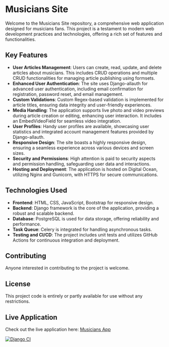 # Musicians Site

Welcome to the Musicians Site repository, a comprehensive web application designed for musicians fans. This project is a testament to modern web development practices and technologies, offering a rich set of features and functionalities.

## Key Features

- **User Articles Management**: Users can create, read, update, and delete articles about musicians. This includes CRUD operations and multiple CRUD functionalities for managing article publishing using formsets.
- **Enhanced User Authentication**: The site uses Django-allauth for advanced user authentication, including email confirmation for registration, password reset, and email management.
- **Custom Validations**: Custom Regex-based validation is implemented for article titles, ensuring data integrity and user-friendly experiences.
- **Media Handling**: The application supports live photo and video previews during article creation or editing, enhancing user interaction. It includes an EmbedVideoField for seamless video integration.
- **User Profiles**: Handy user profiles are available, showcasing user statistics and integrated account management features provided by Django-allauth.
- **Responsive Design**: The site boasts a highly responsive design, ensuring a seamless experience across various devices and screen sizes.
- **Security and Permissions**: High attention is paid to security aspects and permission handling, safeguarding user data and interactions.
- **Hosting and Deployment**: The application is hosted on Digital Ocean, utilizing Nginx and Gunicorn, with HTTPS for secure communications.

## Technologies Used

- **Frontend**: HTML, CSS, JavaScript, Bootstrap for responsive design.
- **Backend**: Django framework is the core of the application, providing a robust and scalable backend.
- **Database**: PostgreSQL is used for data storage, offering reliability and performance.
- **Task Queue**: Celery is integrated for handling asynchronous tasks.
- **Testing and CI/CD**: The project includes unit tests and utilizes GitHub Actions for continuous integration and deployment.

## Contributing

Anyone interested in contributing to the project is welcome.

## License

This project code is entirely or partly available for use without any restrictions.

## Live Application

Check out the live application here: [Musicians App](https://musicians-app.me)

[![Django CI](https://github.com/Serg-f/musicians-site/actions/workflows/django.yml/badge.svg)](https://github.com/Serg-f/musicians-site/actions/workflows/django.yml)

